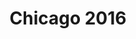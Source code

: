 ---
title: Chicago 2016
showTitle: true
image: /img/photos/chicagobuildings.jpg
materials:
description: Some description of the drawing
---